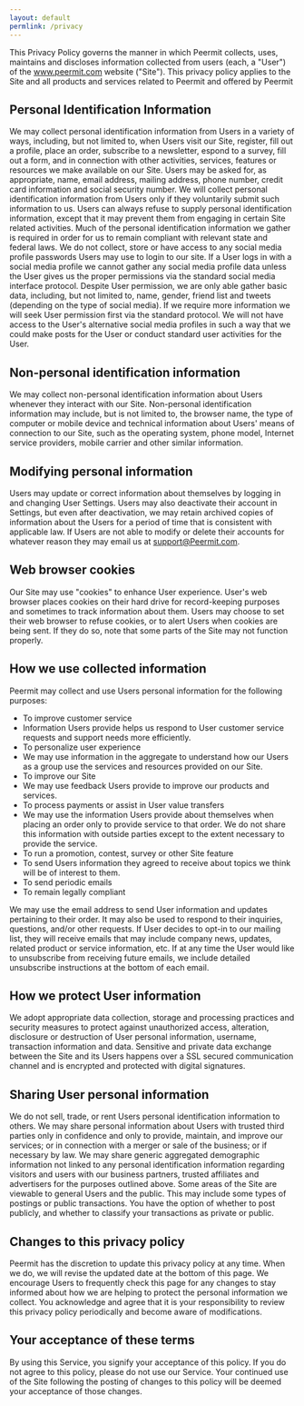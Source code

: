```yaml
---
layout: default
permlink: /privacy
---
```


This Privacy Policy governs the manner in which Peermit collects, uses,
maintains and discloses information collected from users (each, a
"User") of the www.peermit.com website ("Site"). This privacy policy
applies to the Site and all products and services related to Peermit and
offered by Peermit

Personal Identification Information
-----------------------------------
We may collect personal identification information from Users in a
variety of ways, including, but not limited to, when Users visit our
Site, register, fill out a profile, place an order, subscribe to
a newsletter, espond to a survey, fill out a form, and in connection
with other activities, services, features or resources we make available
on our Site. Users may be asked for, as appropriate, name, email
address, mailing address, phone number, credit card information and
social security number. We will collect personal identification
information from Users only if they voluntarily submit such information
to us. Users can always refuse to supply personal identification
information, except that it may prevent them from engaging in certain
Site related activities. Much of the personal identification
information we gather is required in order for us to remain compliant
with relevant state and federal laws.  We do not collect, store or have
access to any social media profile passwords Users may use to login to
our site. If a User logs in with a social media profile we cannot gather
any social media profile data unless the User gives us the proper
permissions via the standard social media interface protocol. Despite
User permission, we are only able gather basic data, including, but not
limited to, name, gender, friend list and tweets (depending on the type
of social media). If we require more information we will seek User
permission first via the standard protocol. We will not have access to
the User's alternative social media profiles in such a way that we could
make posts for the User or conduct standard user activities for the
User.

Non-personal identification information
---------------------------------------
We may collect non-personal identification information about Users
whenever they interact with our Site. Non-personal identification
information may include, but is not limited to, the browser name, the
type of computer or mobile device and technical information about Users'
means of connection to our Site, such as the operating system,
phone model, Internet service providers, mobile carrier and other
similar information.

Modifying personal information
------------------------------
Users may update or correct information about themselves by logging in
and changing User Settings. Users may also deactivate their account in
Settings, but even after deactivation, we may retain archived copies of
information about the Users for a period of time that is consistent with
applicable law. If Users are not able to modify or delete their accounts
for whatever reason they may email us at support@Peermit.com.

Web browser cookies
-------------------
Our Site may use "cookies" to enhance User experience. User's web
browser places cookies on their hard drive for record-keeping purposes
and sometimes to track information about them. Users may choose to set
their web browser to refuse cookies, or to alert Users when cookies are
being sent. If they do so, note that some parts of the Site may not
function properly.

How we use collected information
--------------------------------
Peermit may collect and use Users personal information for the following
purposes:

* To improve customer service
* Information Users provide helps us respond to User customer service
  requests and support needs more efficiently.
* To personalize user experience
* We may use information in the aggregate to understand how our Users as
  a group use the services and resources provided on our Site.
* To improve our Site
* We may use feedback Users provide to improve our products and services.
* To process payments or assist in User value transfers
* We may use the information Users provide about themselves when placing
  an order only to provide service to that order. We do not share this
  information with outside parties except to the extent necessary to
  provide the service.
* To run a promotion, contest, survey or other Site feature
* To send Users information they agreed to receive about topics we think
  will be of interest to them.
* To send periodic emails
* To remain legally compliant

We may use the email address to send User information and updates
pertaining to their order. It may also be used to respond to their
inquiries, questions, and/or other requests. If User decides to opt-in
to our mailing list, they will receive emails that may include company
news, updates, related product or service information, etc. If at any
time the User would like to unsubscribe from receiving future emails, we
include detailed unsubscribe instructions at the bottom of each email.

How we protect User information
-------------------------------
We adopt appropriate data collection, storage and processing practices
and security measures to protect against unauthorized access,
alteration, disclosure or destruction of User personal information,
username, transaction information and data. Sensitive and private data
exchange between the Site and its Users happens over a SSL secured
communication channel and is encrypted and protected with digital
signatures.

Sharing User personal information
---------------------------------
We do not sell, trade, or rent Users personal identification information
to others. We may share personal information about Users with trusted
third parties only in confidence and only to provide, maintain, and
improve our services; or in connection with a merger or sale of the
business; or if necessary by law. We may share generic aggregated
demographic information not linked to any personal identification
information regarding visitors and users with our business partners,
trusted affiliates and advertisers for the purposes outlined above.
Some areas of the Site are viewable to general Users and the
public. This may include some types of postings or public transactions.
You have the option of whether to post publicly, and whether to classify
your transactions as private or public.

Changes to this privacy policy
------------------------------
Peermit has the discretion to update this privacy policy at any
time. When we do, we will revise the updated date at the bottom of this
page. We encourage Users to frequently check this page for any changes
to stay informed about how we are helping to protect the personal
information we collect. You acknowledge and agree that it is your
responsibility to review this privacy policy periodically and become
aware of modifications.

Your acceptance of these terms
------------------------------
By using this Service, you signify your acceptance of this policy. If
you do not agree to this policy, please do not use our Service. Your
continued use of the Site following the posting of changes to
this policy will be deemed your acceptance of those changes.
